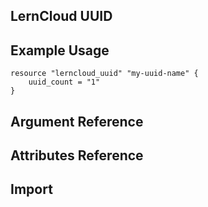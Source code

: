 LernCloud UUID
--------------

## Example Usage

    resource "lerncloud_uuid" "my-uuid-name" {
        uuid_count = "1"
    }

## Argument Reference

## Attributes Reference

## Import